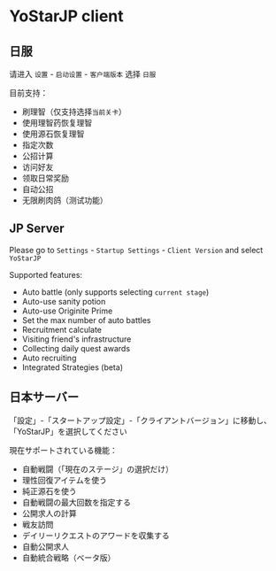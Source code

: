 # YoStarJP client

## 日服

请进入 `设置` - `启动设置` - `客户端版本` 选择 `日服`

目前支持：  

- 刷理智（仅支持选择`当前关卡`）
- 使用理智药恢复理智
- 使用源石恢复理智
- 指定次数
- 公招计算
- 访问好友
- 领取日常奖励
- 自动公招
- 无限刷肉鸽（测试功能）

## JP Server

Please go to `Settings` - `Startup Settings` - `Client Version` and select `YoStarJP`

Supported features:  

- Auto battle (only supports selecting `current stage`)
- Auto-use sanity potion
- Auto-use Originite Prime
- Set the max number of auto battles
- Recruitment calculate
- Visiting friend's infrastructure
- Collecting daily quest awards
- Auto recruiting
- Integrated Strategies (beta)

## 日本サーバー

「設定」-「スタートアップ設定」-「クライアントバージョン」に移動し、「YoStarJP」を選択してください

現在サポートされている機能：

- 自動戦闘（「現在のステージ」の選択だけ）
- 理性回復アイテムを使う
- 純正源石を使う
- 自動戦闘の最大回数を指定する
- 公開求人の計算
- 戦友訪問
- デイリーリクエストのアワードを収集する
- 自動公開求人
- 自動統合戦略（ベータ版）
